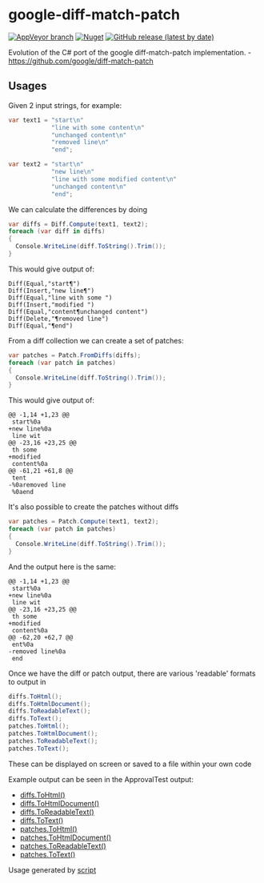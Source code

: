 # google-diff-match-patch

[![AppVeyor branch](https://img.shields.io/appveyor/ci/blythmeister/google-diff-match-patch)](https://ci.appveyor.com/project/BlythMeister/google-diff-match-patch)
[![Nuget](https://img.shields.io/nuget/v/google-diff-match-patch)](https://www.nuget.org/packages/google-diff-match-patch/)
[![GitHub release (latest by date)](https://img.shields.io/github/v/release/BlythMeister/google-diff-match-patch)](https://github.com/BlythMeister/google-diff-match-patch/releases/latest)

Evolution of the C# port of the google diff-match-patch implementation. - https://github.com/google/diff-match-patch

## Usages

Given 2 input strings, for example:

```csharp
var text1 = "start\n"
            "line with some content\n"
            "unchanged content\n"
            "removed line\n"
            "end";

var text2 = "start\n"
            "new line\n"
            "line with some modified content\n"
            "unchanged content\n"
            "end";
```

We can calculate the differences by doing

```csharp
var diffs = Diff.Compute(text1, text2);
foreach (var diff in diffs)
{
  Console.WriteLine(diff.ToString().Trim());
}
```

This would give output of:

```text
Diff(Equal,"start¶")
Diff(Insert,"new line¶")
Diff(Equal,"line with some ")
Diff(Insert,"modified ")
Diff(Equal,"content¶unchanged content")
Diff(Delete,"¶removed line")
Diff(Equal,"¶end")
```

From a diff collection we can create a set of patches:

```csharp
var patches = Patch.FromDiffs(diffs);
foreach (var patch in patches)
{
  Console.WriteLine(diff.ToString().Trim());
}
```

This would give output of:

```text
@@ -1,14 +1,23 @@
 start%0a
+new line%0a
 line wit
@@ -23,16 +23,25 @@
 th some 
+modified 
 content%0a
@@ -61,21 +61,8 @@
 tent
-%0aremoved line
 %0aend
```

It's also possible to create the patches without diffs

```csharp
var patches = Patch.Compute(text1, text2);
foreach (var patch in patches)
{
  Console.WriteLine(diff.ToString().Trim());
}
```

And the output here is the same:

```text
@@ -1,14 +1,23 @@
 start%0a
+new line%0a
 line wit
@@ -23,16 +23,25 @@
 th some 
+modified 
 content%0a
@@ -62,20 +62,7 @@
 ent%0a
-removed line%0a
 end
```

Once we have the diff or patch output, there are various 'readable' formats to output in

```csharp
diffs.ToHtml();
diffs.ToHtmlDocument();
diffs.ToReadableText();
diffs.ToText();
patches.ToHtml();
patches.ToHtmlDocument();
patches.ToReadableText();
patches.ToText();
```

These can be displayed on screen or saved to a file within your own code

Example output can be seen in the ApprovalTest output: 

* [diffs.ToHtml()](src/google-diff-match-patch-tests/OutputTests.CorrectDiffHtmlOutput_TextInput.approved.txt)
* [diffs.ToHtmlDocument()](src/google-diff-match-patch-tests/OutputTests.CorrectDiffHtmlDocOutput_TextInput.approved.txt)
* [diffs.ToReadableText()](src/google-diff-match-patch-tests/OutputTests.CorrectDiffTextOutput_TextInput.approved.txt)
* [diffs.ToText()](src/google-diff-match-patch-tests/OutputTests.CorrectDiffRawTextOutput_TextInput.approved.txt)
* [patches.ToHtml()](src/google-diff-match-patch-tests/OutputTests.CorrectPatchHtmlOutput_TextInput.approved.txt)
* [patches.ToHtmlDocument()](src/google-diff-match-patch-tests/OutputTests.CorrectPatchHtmlDocOutput_TextInput.approved.txt)
* [patches.ToReadableText()](src/google-diff-match-patch-tests/OutputTests.CorrectPatchTextOutput_TextInput.approved.txt)
* [patches.ToText()](src/google-diff-match-patch-tests/OutputTests.CorrectPatchRawTextOutput_TextInput.approved.txt)

Usage generated by [script](src/GenerateUsages.linq)